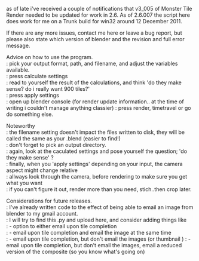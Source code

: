 as of late i've received a couple of notifications that v3_005 of Monster Tile Render needed to
be updated for work in 2.6. As of 2.6.007 the script here does work for me on a Trunk build for win32 
around 12 December 2011.

If there are any more issues, contact me here or leave a bug report, but please also state which version of blender
and the revision and full error message.

Advice on how to use the program.  
: pick your output format, path, and filename, and adjust the variables available.  
: press calculate settings  
: read to yourself the result of the calculations, and think 'do they make sense? do i really want 900 tiles?'  
: press apply settings  
: open up blender console (for render update information.. at the time of writing i couldn't manage anything classier)
: press render, timetravel or go do something else.

Noteworthy  
: the filename setting doesn't impact the files written to disk,  they will be called the same as your .blend (easier to find!)  
: don't forget to pick an output directory.  
: again, look at the caculated settings and pose yourself the question; 'do they make sense' ?  
: finally, when you 'apply settings' depending on your input, the camera aspect might change relative  
: allways look through the camera, before rendering to make sure you get what you want  
: if you can't figure it out, render more than you need, stich..then crop later.

Considerations for future releases.  
: I've already written code to the effect of being able to email an image from blender to my gmail account.  
: I will try to find this .py and upload here, and consider adding things like  
: - option to either email upon tile completion  
: - email upon tile completion and email the image at the same time  
: - email upon tile completion, but don't email the images  (or thumbnail )
: - email upon tile completion, but don't email the images, email a reduced version of the composite (so you know what's going on)  
